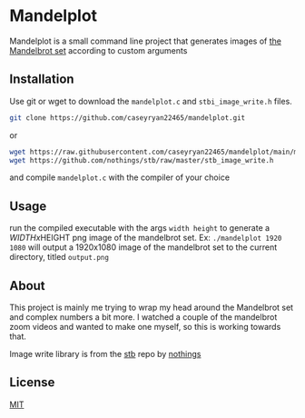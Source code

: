 # Mandelplot

Mandelplot is a small command line project that generates images of [the Mandelbrot set](https://en.wikipedia.org/wiki/Mandelbrot_set) according to custom arguments

## Installation

Use git or wget to download the `mandelplot.c` and `stbi_image_write.h` files.
```bash
git clone https://github.com/caseyryan22465/mandelplot.git
```
or
```bash
wget https://raw.githubusercontent.com/caseyryan22465/mandelplot/main/mandelplot.c
wget https://github.com/nothings/stb/raw/master/stb_image_write.h
```
and compile `mandelplot.c` with the compiler of your choice

## Usage
run the compiled executable with the args `width height` to generate a $WIDTHx$HEIGHT png image of the mandelbrot set. Ex: `./mandelplot 1920 1080` will output a 1920x1080 image of the mandelbrot set to the current directory, titled `output.png`

## About
This project is mainly me trying to wrap my head around the Mandelbrot set and complex numbers a bit more.  I watched a couple of the mandelbrot zoom videos and wanted to make one myself, so this is working towards that.

Image write library is from the [stb](https://github.com/nothings/stb/blob/master/stb_image_write.h) repo by [nothings](https://github.com/nothings)
## License
[MIT](https://choosealicense.com/licenses/mit/)
